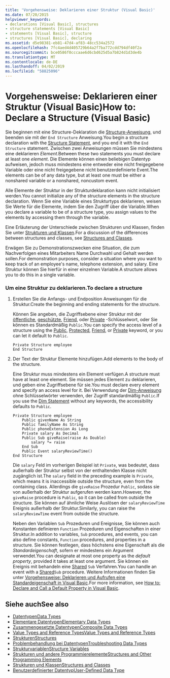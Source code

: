 ```yaml
---
title: 'Vorgehensweise: Deklarieren einer Struktur (Visual Basic)'
ms.date: 07/20/2015
helpviewer_keywords:
- declarations [Visual Basic], structures
- structure statements [Visual Basic]
- statements [Visual Basic], structure
- structures [Visual Basic], declaring
ms.assetid: d5e98381-eb81-47d4-af83-48cc534a2572
ms.openlocfilehash: 7fc4aed4d405729b64a2f7ba772cdd794df40f2a
ms.sourcegitcommit: bce0586f0cccaae6d6cbd625d5a7b824d1d3de4b
ms.translationtype: MT
ms.contentlocale: de-DE
ms.lasthandoff: 04/02/2019
ms.locfileid: "58825096"
---
```

# <a name="how-to-declare-a-structure-visual-basic"></a><span data-ttu-id="93e42-102">Vorgehensweise: Deklarieren einer Struktur (Visual Basic)</span><span class="sxs-lookup"><span data-stu-id="93e42-102">How to: Declare a Structure (Visual Basic)</span></span>
<span data-ttu-id="93e42-103">Sie beginnen mit eine Structure-Deklaration die [Structure-Anweisung](../../../../visual-basic/language-reference/statements/structure-statement.md), und beenden sie mit der `End Structure` Anweisung.</span><span class="sxs-lookup"><span data-stu-id="93e42-103">You begin a structure declaration with the [Structure Statement](../../../../visual-basic/language-reference/statements/structure-statement.md), and you end it with the `End Structure` statement.</span></span> <span data-ttu-id="93e42-104">Zwischen zwei Anweisungen müssen Sie mindestens eine deklarieren *Element*.</span><span class="sxs-lookup"><span data-stu-id="93e42-104">Between these two statements you must declare at least one *element*.</span></span> <span data-ttu-id="93e42-105">Die Elemente können einen beliebigen Datentyp aufweisen, jedoch muss mindestens eine entweder eine nicht freigegebene Variable oder eine nicht freigegebene nicht benutzerdefinierte Event.</span><span class="sxs-lookup"><span data-stu-id="93e42-105">The elements can be of any data type, but at least one must be either a nonshared variable or a nonshared, noncustom event.</span></span>  
  
 <span data-ttu-id="93e42-106">Alle Elemente der Struktur in der Strukturdeklaration kann nicht initialisiert werden.</span><span class="sxs-lookup"><span data-stu-id="93e42-106">You cannot initialize any of the structure elements in the structure declaration.</span></span> <span data-ttu-id="93e42-107">Wenn Sie eine Variable eines Strukturtyps deklarieren, weisen Sie Werte für die Elemente, indem Sie den Zugriff über die Variable.</span><span class="sxs-lookup"><span data-stu-id="93e42-107">When you declare a variable to be of a structure type, you assign values to the elements by accessing them through the variable.</span></span>  
  
 <span data-ttu-id="93e42-108">Eine Erläuterung der Unterschiede zwischen Strukturen und Klassen, finden Sie unter [Strukturen und Klassen](../../../../visual-basic/programming-guide/language-features/data-types/structures-and-classes.md).</span><span class="sxs-lookup"><span data-stu-id="93e42-108">For a discussion of the differences between structures and classes, see [Structures and Classes](../../../../visual-basic/programming-guide/language-features/data-types/structures-and-classes.md).</span></span>  
  
 <span data-ttu-id="93e42-109">Erwägen Sie zu Demonstrationszwecken eine Situation, die zum Nachverfolgen eines Mitarbeiters Name Durchwahl und Gehalt werden sollen.</span><span class="sxs-lookup"><span data-stu-id="93e42-109">For demonstration purposes, consider a situation where you want to keep track of an employee's name, telephone extension, and salary.</span></span> <span data-ttu-id="93e42-110">Eine Struktur können Sie hierfür in einer einzelnen Variable.</span><span class="sxs-lookup"><span data-stu-id="93e42-110">A structure allows you to do this in a single variable.</span></span>  
  
### <a name="to-declare-a-structure"></a><span data-ttu-id="93e42-111">Um eine Struktur zu deklarieren.</span><span class="sxs-lookup"><span data-stu-id="93e42-111">To declare a structure</span></span>  
  
1.  <span data-ttu-id="93e42-112">Erstellen Sie die Anfangs- und Endposition Anweisungen für die Struktur.</span><span class="sxs-lookup"><span data-stu-id="93e42-112">Create the beginning and ending statements for the structure.</span></span>  
  
     <span data-ttu-id="93e42-113">Können Sie angeben, die Zugriffsebene einer Struktur mit der [öffentliche](../../../../visual-basic/language-reference/modifiers/public.md), [geschützte](../../../../visual-basic/language-reference/modifiers/protected.md), [Friend](../../../../visual-basic/language-reference/modifiers/friend.md), oder [Private](../../../../visual-basic/language-reference/modifiers/private.md) -Schlüsselwort, oder Sie können es Standardmäßig `Public`.</span><span class="sxs-lookup"><span data-stu-id="93e42-113">You can specify the access level of a structure using the [Public](../../../../visual-basic/language-reference/modifiers/public.md), [Protected](../../../../visual-basic/language-reference/modifiers/protected.md), [Friend](../../../../visual-basic/language-reference/modifiers/friend.md), or [Private](../../../../visual-basic/language-reference/modifiers/private.md) keyword, or you can let it default to `Public`.</span></span>  
  
    ```  
    Private Structure employee  
    End Structure  
    ```  
  
2.  <span data-ttu-id="93e42-114">Der Text der Struktur Elemente hinzufügen.</span><span class="sxs-lookup"><span data-stu-id="93e42-114">Add elements to the body of the structure.</span></span>  
  
     <span data-ttu-id="93e42-115">Eine Struktur muss mindestens ein Element verfügen.</span><span class="sxs-lookup"><span data-stu-id="93e42-115">A structure must have at least one element.</span></span> <span data-ttu-id="93e42-116">Sie müssen jedes Element zu deklarieren, und geben eine Zugriffsebene für sie.</span><span class="sxs-lookup"><span data-stu-id="93e42-116">You must declare every element and specify an access level for it.</span></span> <span data-ttu-id="93e42-117">Bei Verwendung der [Dim-Anweisung](../../../../visual-basic/language-reference/statements/dim-statement.md) ohne Schlüsselwörter verwenden, der Zugriff standardmäßig `Public`.</span><span class="sxs-lookup"><span data-stu-id="93e42-117">If you use the [Dim Statement](../../../../visual-basic/language-reference/statements/dim-statement.md) without any keywords, the accessibility defaults to `Public`.</span></span>  
  
    ```  
    Private Structure employee  
        Public givenName As String  
        Public familyName As String  
        Public phoneExtension As Long  
        Private salary As Decimal  
        Public Sub giveRaise(raise As Double)  
            salary *= raise  
        End Sub  
        Public Event salaryReviewTime()  
    End Structure  
    ```  
  
     <span data-ttu-id="93e42-118">Die `salary` Feld im vorherigen Beispiel ist `Private`, was bedeutet, dass außerhalb der Struktur selbst von der enthaltenden Klasse nicht zugänglich ist.</span><span class="sxs-lookup"><span data-stu-id="93e42-118">The `salary` field in the preceding example is `Private`, which means it is inaccessible outside the structure, even from the containing class.</span></span> <span data-ttu-id="93e42-119">Allerdings die `giveRaise` Prozedur `Public`, sodass sie von außerhalb der Struktur aufgerufen werden kann.</span><span class="sxs-lookup"><span data-stu-id="93e42-119">However, the `giveRaise` procedure is `Public`, so it can be called from outside the structure.</span></span> <span data-ttu-id="93e42-120">Sie können auf ähnliche Weise Auslösen der `salaryReviewTime` Ereignis außerhalb der Struktur.</span><span class="sxs-lookup"><span data-stu-id="93e42-120">Similarly, you can raise the `salaryReviewTime` event from outside the structure.</span></span>  
  
     <span data-ttu-id="93e42-121">Neben den Variablen `Sub` Prozeduren und Ereignisse, Sie können auch Konstanten definieren `Function` Prozeduren und Eigenschaften in einer Struktur.</span><span class="sxs-lookup"><span data-stu-id="93e42-121">In addition to variables, `Sub` procedures, and events, you can also define constants, `Function` procedures, and properties in a structure.</span></span> <span data-ttu-id="93e42-122">Sie können festlegen, dass höchstens eine Eigenschaft als die *Standardeigenschaft*, sofern er mindestens ein Argument verwendet.</span><span class="sxs-lookup"><span data-stu-id="93e42-122">You can designate at most one property as the *default property*, provided it takes at least one argument.</span></span> <span data-ttu-id="93e42-123">Sie können ein Ereignis mit behandeln eine [Shared](../../../../visual-basic/language-reference/modifiers/shared.md) `Sub` Verfahren.</span><span class="sxs-lookup"><span data-stu-id="93e42-123">You can handle an event with a [Shared](../../../../visual-basic/language-reference/modifiers/shared.md)`Sub` procedure.</span></span> <span data-ttu-id="93e42-124">Weitere Informationen finden Sie unter [Vorgehensweise: Deklarieren und Aufrufen eine Standardeigenschaft in Visual Basic](../../../../visual-basic/programming-guide/language-features/procedures/how-to-declare-and-call-a-default-property.md).</span><span class="sxs-lookup"><span data-stu-id="93e42-124">For more information, see [How to: Declare and Call a Default Property in Visual Basic](../../../../visual-basic/programming-guide/language-features/procedures/how-to-declare-and-call-a-default-property.md).</span></span>  
  
## <a name="see-also"></a><span data-ttu-id="93e42-125">Siehe auch</span><span class="sxs-lookup"><span data-stu-id="93e42-125">See also</span></span>

- [<span data-ttu-id="93e42-126">Datentypen</span><span class="sxs-lookup"><span data-stu-id="93e42-126">Data Types</span></span>](../../../../visual-basic/programming-guide/language-features/data-types/index.md)
- [<span data-ttu-id="93e42-127">Elementare Datentypen</span><span class="sxs-lookup"><span data-stu-id="93e42-127">Elementary Data Types</span></span>](../../../../visual-basic/programming-guide/language-features/data-types/elementary-data-types.md)
- [<span data-ttu-id="93e42-128">Zusammengesetzte Datentypen</span><span class="sxs-lookup"><span data-stu-id="93e42-128">Composite Data Types</span></span>](../../../../visual-basic/programming-guide/language-features/data-types/composite-data-types.md)
- [<span data-ttu-id="93e42-129">Value Types and Reference Types</span><span class="sxs-lookup"><span data-stu-id="93e42-129">Value Types and Reference Types</span></span>](../../../../visual-basic/programming-guide/language-features/data-types/value-types-and-reference-types.md)
- [<span data-ttu-id="93e42-130">Strukturen</span><span class="sxs-lookup"><span data-stu-id="93e42-130">Structures</span></span>](../../../../visual-basic/programming-guide/language-features/data-types/structures.md)
- [<span data-ttu-id="93e42-131">Problembehandlung bei Datentypen</span><span class="sxs-lookup"><span data-stu-id="93e42-131">Troubleshooting Data Types</span></span>](../../../../visual-basic/programming-guide/language-features/data-types/troubleshooting-data-types.md)
- [<span data-ttu-id="93e42-132">Strukturvariablen</span><span class="sxs-lookup"><span data-stu-id="93e42-132">Structure Variables</span></span>](../../../../visual-basic/programming-guide/language-features/data-types/structure-variables.md)
- [<span data-ttu-id="93e42-133">Strukturen und andere Programmierelemente</span><span class="sxs-lookup"><span data-stu-id="93e42-133">Structures and Other Programming Elements</span></span>](../../../../visual-basic/programming-guide/language-features/data-types/structures-and-other-programming-elements.md)
- [<span data-ttu-id="93e42-134">Strukturen und Klassen</span><span class="sxs-lookup"><span data-stu-id="93e42-134">Structures and Classes</span></span>](../../../../visual-basic/programming-guide/language-features/data-types/structures-and-classes.md)
- [<span data-ttu-id="93e42-135">Benutzerdefinierter Datentyp</span><span class="sxs-lookup"><span data-stu-id="93e42-135">User-Defined Data Type</span></span>](../../../../visual-basic/language-reference/data-types/user-defined-data-type.md)
